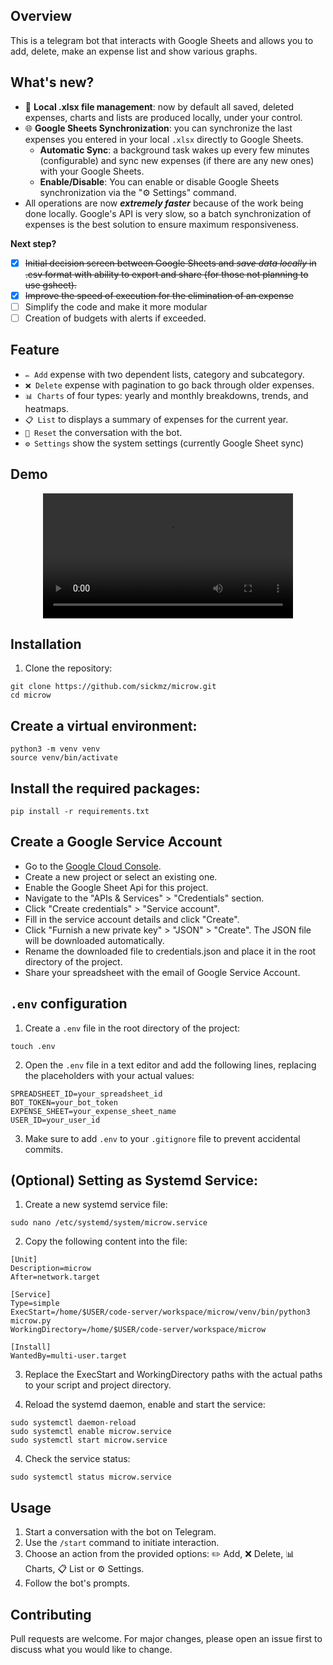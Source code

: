 ## Overview
This is a telegram bot that interacts with Google Sheets and allows you to add, delete, make an expense list and show various graphs.

## What's new?
- 📝 **Local .xlsx file management**: now by default all saved, deleted expenses, charts and lists are produced locally, under your control.
- 🌐 **Google Sheets Synchronization**: you can synchronize the last expenses you entered in your local `.xlsx` directly to Google Sheets.
    - **Automatic Sync**: a background task wakes up every few minutes (configurable) and sync new expenses (if there are any new ones) with your Google Sheets.
    - **Enable/Disable**: You can enable or disable Google Sheets synchronization via the "⚙️ Settings" command.
- All operations are now ***extremely faster*** because of the work being done locally. Google's API is very slow, so a batch synchronization of expenses is the best solution to ensure maximum responsiveness.
   
**Next step?**
- [x] ~~Initial decision screen between Google Sheets and *save data locally* in .csv format with ability to export and share (for those not planning to use gsheet).~~
- [x] ~~Improve the speed of execution for the elimination of an expense~~
- [ ] Simplify the code and make it more modular
- [ ] Creation of budgets with alerts if exceeded.

## Feature
- `✏️ Add` expense with two dependent lists, category and subcategory.
- `❌ Delete` expense with pagination to go back through older expenses.
- `📊 Charts` of four types: yearly and monthly breakdowns, trends, and heatmaps.
- `📋 List` to displays a summary of expenses for the current year.
- `🔄 Reset` the conversation with the bot.
- `⚙️ Settings` show the system settings (currently Google Sheet sync)

## Demo

<div align="center">
  <video src="https://github.com/sickmz/microw/assets/24682196/59692629-47bc-46b0-a5d0-fbc904215262" width="400" />
</div>

## Installation

1. Clone the repository:

```
git clone https://github.com/sickmz/microw.git
cd microw
```

## Create a virtual environment:

```
python3 -m venv venv
source venv/bin/activate
```

## Install the required packages:

```
pip install -r requirements.txt
```

## Create a Google Service Account
- Go to the [Google Cloud Console](https://console.cloud.google.com/).
- Create a new project or select an existing one.
- Enable the Google Sheet Api for this project.
- Navigate to the "APIs & Services" > "Credentials" section.
- Click "Create credentials" > "Service account".
- Fill in the service account details and click "Create".
- Click "Furnish a new private key" > "JSON" > "Create". The JSON file will be downloaded automatically.
- Rename the downloaded file to credentials.json and place it in the root directory of the project.
- Share your spreadsheet with the email of Google Service Account.

## `.env` configuration

1. Create a `.env` file in the root directory of the project:

```
touch .env
```

2. Open the `.env` file in a text editor and add the following lines, replacing the placeholders with your actual values:

```
SPREADSHEET_ID=your_spreadsheet_id
BOT_TOKEN=your_bot_token
EXPENSE_SHEET=your_expense_sheet_name
USER_ID=your_user_id
```

3. Make sure to add `.env` to your `.gitignore` file to prevent accidental commits.

## (Optional) Setting as Systemd Service:

1. Create a new systemd service file:

```
sudo nano /etc/systemd/system/microw.service
```

2. Copy the following content into the file:

```
[Unit]
Description=microw
After=network.target

[Service]
Type=simple
ExecStart=/home/$USER/code-server/workspace/microw/venv/bin/python3 microw.py
WorkingDirectory=/home/$USER/code-server/workspace/microw

[Install]
WantedBy=multi-user.target
```

3. Replace the ExecStart and WorkingDirectory paths with the actual paths to your script and project directory.

4. Reload the systemd daemon, enable and start the service:

```
sudo systemctl daemon-reload
sudo systemctl enable microw.service
sudo systemctl start microw.service
```

4. Check the service status:

```
sudo systemctl status microw.service
```

## Usage

1. Start a conversation with the bot on Telegram.
2. Use the `/start` command to initiate interaction.
3. Choose an action from the provided options: ✏️ Add, ❌ Delete, 📊 Charts, 📋 List or ⚙️ Settings.
4. Follow the bot's prompts.

## Contributing

Pull requests are welcome. For major changes, please open an issue first to discuss what you would like to change.
